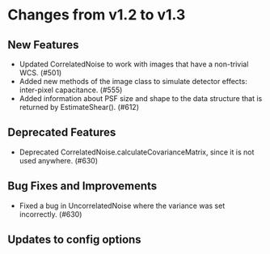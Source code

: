 Changes from v1.2 to v1.3
=========================

New Features
------------

- Updated CorrelatedNoise to work with images that have a non-trivial WCS. (#501)
- Added new methods of the image class to simulate detector effects:
  inter-pixel capacitance.  (#555)
- Added information about PSF size and shape to the data structure that is
  returned by EstimateShear(). (#612)


Deprecated Features
-------------------

- Deprecated CorrelatedNoise.calculateCovarianceMatrix, since it is not used anywhere. (#630)


Bug Fixes and Improvements
--------------------------

- Fixed a bug in UncorrelatedNoise where the variance was set incorrectly. (#630)


Updates to config options
-------------------------

